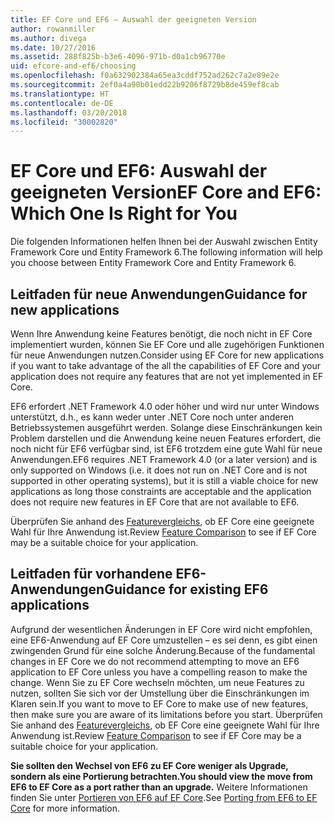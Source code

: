 ```yaml
---
title: EF Core und EF6 – Auswahl der geeigneten Version
author: rowanmiller
ms.author: divega
ms.date: 10/27/2016
ms.assetid: 288f825b-b3e6-4096-971b-d0a1cb96770e
uid: efcore-and-ef6/choosing
ms.openlocfilehash: f0a632902384a65ea3cddf752ad262c7a2e89e2e
ms.sourcegitcommit: 2ef0a4a90b01edd22b9206f8729b8de459ef8cab
ms.translationtype: HT
ms.contentlocale: de-DE
ms.lasthandoff: 03/20/2018
ms.locfileid: "30002820"
---
```

# <a name="ef-core-and-ef6-which-one-is-right-for-you"></a><span data-ttu-id="0977a-102">EF Core und EF6: Auswahl der geeigneten Version</span><span class="sxs-lookup"><span data-stu-id="0977a-102">EF Core and EF6: Which One Is Right for You</span></span>

<span data-ttu-id="0977a-103">Die folgenden Informationen helfen Ihnen bei der Auswahl zwischen Entity Framework Core und Entity Framework 6.</span><span class="sxs-lookup"><span data-stu-id="0977a-103">The following information will help you choose between Entity Framework Core and Entity Framework 6.</span></span>

## <a name="guidance-for-new-applications"></a><span data-ttu-id="0977a-104">Leitfaden für neue Anwendungen</span><span class="sxs-lookup"><span data-stu-id="0977a-104">Guidance for new applications</span></span>

<span data-ttu-id="0977a-105">Wenn Ihre Anwendung keine Features benötigt, die noch nicht in EF Core implementiert wurden, können Sie EF Core und alle zugehörigen Funktionen für neue Anwendungen nutzen.</span><span class="sxs-lookup"><span data-stu-id="0977a-105">Consider using EF Core for new applications if you want to take advantage of the all the capabilities of EF Core and your application does not require any features that are not yet implemented in EF Core.</span></span>

<span data-ttu-id="0977a-106">EF6 erfordert .NET Framework 4.0 oder höher und wird nur unter Windows unterstützt, d.h., es kann weder unter .NET Core noch unter anderen Betriebssystemen ausgeführt werden. Solange diese Einschränkungen kein Problem darstellen und die Anwendung keine neuen Features erfordert, die noch nicht für EF6 verfügbar sind, ist EF6 trotzdem eine gute Wahl für neue Anwendungen.</span><span class="sxs-lookup"><span data-stu-id="0977a-106">EF6 requires .NET Framework 4.0 (or a later version) and is only supported on Windows (i.e. it does not run on .NET Core and is not supported in other operating systems), but it is still a viable choice for new applications as long those constraints are acceptable and the application does not require new features in EF Core that are not available to EF6.</span></span>

<span data-ttu-id="0977a-107">Überprüfen Sie anhand des [Featurevergleichs](features.md), ob EF Core eine geeignete Wahl für Ihre Anwendung ist.</span><span class="sxs-lookup"><span data-stu-id="0977a-107">Review [Feature Comparison](features.md) to see if EF Core may be a suitable choice for your application.</span></span>

## <a name="guidance-for-existing-ef6-applications"></a><span data-ttu-id="0977a-108">Leitfaden für vorhandene EF6-Anwendungen</span><span class="sxs-lookup"><span data-stu-id="0977a-108">Guidance for existing EF6 applications</span></span>

<span data-ttu-id="0977a-109">Aufgrund der wesentlichen Änderungen in EF Core wird nicht empfohlen, eine EF6-Anwendung auf EF Core umzustellen – es sei denn, es gibt einen zwingenden Grund für eine solche Änderung.</span><span class="sxs-lookup"><span data-stu-id="0977a-109">Because of the fundamental changes in EF Core we do not recommend attempting to move an EF6 application to EF Core unless you have a compelling reason to make the change.</span></span> <span data-ttu-id="0977a-110">Wenn Sie zu EF Core wechseln möchten, um neue Features zu nutzen, sollten Sie sich vor der Umstellung über die Einschränkungen im Klaren sein.</span><span class="sxs-lookup"><span data-stu-id="0977a-110">If you want to move to EF Core to make use of new features, then make sure you are aware of its limitations before you start.</span></span> <span data-ttu-id="0977a-111">Überprüfen Sie anhand des [Featurevergleichs](features.md), ob EF Core eine geeignete Wahl für Ihre Anwendung ist.</span><span class="sxs-lookup"><span data-stu-id="0977a-111">Review [Feature Comparison](features.md) to see if EF Core may be a suitable choice for your application.</span></span>

<span data-ttu-id="0977a-112">**Sie sollten den Wechsel von EF6 zu EF Core weniger als Upgrade, sondern als eine Portierung betrachten.**</span><span class="sxs-lookup"><span data-stu-id="0977a-112">**You should view the move from EF6 to EF Core as a port rather than an upgrade.**</span></span> <span data-ttu-id="0977a-113">Weitere Informationen finden Sie unter [Portieren von EF6 auf EF Core](porting/index.md).</span><span class="sxs-lookup"><span data-stu-id="0977a-113">See [Porting from EF6 to EF Core](porting/index.md) for more information.</span></span>
